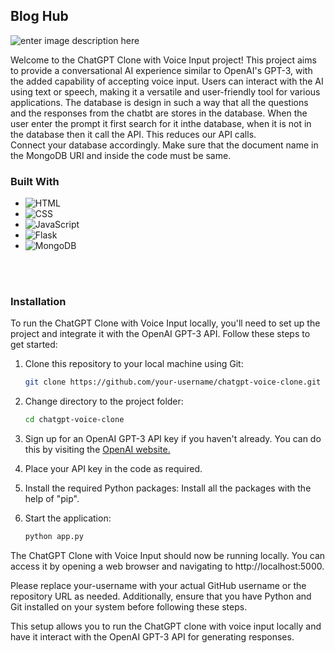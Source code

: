 ## Blog Hub

![enter image description here](/static/images/lugx.png)

Welcome to the ChatGPT Clone with Voice Input project! This project aims to provide a conversational AI experience similar to OpenAI's GPT-3, with the added capability of accepting voice input. Users can interact with the AI using text or speech, making it a versatile and user-friendly tool for various applications. The database is design in such a way that all the questions and the responses from the chatbt are stores in the database. When the user enter the prompt it first search for it inthe database, when it is not in the database then it call the API. This reduces our API calls.
<br>
Connect your database accordingly.
Make sure that the document name in the MongoDB URI and inside the code must be same.

### Built With

- ![HTML](https://img.shields.io/badge/HTML-239120?style=for-the-badge&logo=html5&logoColor=white)
- ![CSS](https://img.shields.io/badge/CSS-1572B6?style=for-the-badge&logo=css3&logoColor=white)
- ![JavaScript](https://img.shields.io/badge/JavaScript-F7DF1E?style=for-the-badge&logo=javascript&logoColor=black)
- ![Flask](https://img.shields.io/badge/Flask-000000?style=for-the-badge&logo=flask&logoColor=white)
- ![MongoDB](https://img.shields.io/badge/MongoDB-47A248?style=for-the-badge&logo=mongodb&logoColor=white)

<br>
 <a href="https://github.com/othneildrew/Best-README-Template">
    
  </a>
<br>

### Installation

To run the ChatGPT Clone with Voice Input locally, you'll need to set up the project and integrate it with the OpenAI GPT-3 API. Follow these steps to get started:

1. Clone this repository to your local machine using Git:
   ```sh
   git clone https://github.com/your-username/chatgpt-voice-clone.git
   ```
2. Change directory to the project folder:

   ```sh
   cd chatgpt-voice-clone
   ```

3. Sign up for an OpenAI GPT-3 API key if you haven't already. You can do this by visiting the <a href="https://openai.com/">OpenAI website.</a>

4. Place your API key in the code as required.

5. Install the required Python packages:
   Install all the packages with the help of "pip".

6. Start the application:
   ```sh
   python app.py
   ```

The ChatGPT Clone with Voice Input should now be running locally. You can access it by opening a web browser and navigating to http://localhost:5000.

Please replace your-username with your actual GitHub username or the repository URL as needed. Additionally, ensure that you have Python and Git installed on your system before following these steps.

This setup allows you to run the ChatGPT clone with voice input locally and have it interact with the OpenAI GPT-3 API for generating responses.
